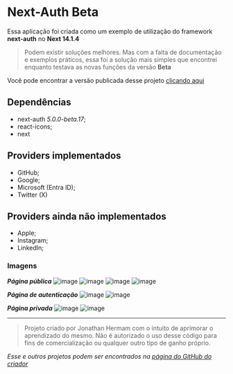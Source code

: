 # Next-Auth Beta
Essa aplicação foi criada como um exemplo de utilização do framework **next-auth** no **Next 14.1.4**

> Podem existir soluções melhores. Mas com a falta de documentação e exemplos práticos, essa foi a solução mais simples que encontrei enquanto testava as novas funções da versão **Beta**

Você pode encontrar a versão publicada desse projeto [clicando aqui](https://next-auth-example-beta-17.vercel.app/)

## Dependências
- next-auth *5.0.0-beta.17*;
- react-icons;
- next

## Providers implementados
- GitHub;
- Google;
- Microsoft (Entra ID);
- Twitter (X)

## Providers ainda não implementados
- Apple;
- Instagram;
- LinkedIn;

### Imagens
***Página pública***
![image](https://github.com/indianaJonathan/NextAuthExample/assets/22666576/c9a20c48-da10-43cc-8f8c-f9fd71cfd88d)
![image](https://github.com/indianaJonathan/NextAuthExample/assets/22666576/74139efe-a3a3-429c-9d5a-e6d6322250d3)
![image](https://github.com/indianaJonathan/NextAuthExample/assets/22666576/5899205b-bd99-4e57-b798-b24e58b8c60a)
![image](https://github.com/indianaJonathan/NextAuthExample/assets/22666576/d025ed17-dc45-41fb-beb2-4dccaf178e98)


***Página de autenticação***
![image](https://github.com/indianaJonathan/NextAuthExample/assets/22666576/6ca64ac5-2dff-4914-8512-aa890651d72c)
![image](https://github.com/indianaJonathan/NextAuthExample/assets/22666576/0a43a8eb-9527-4968-98b5-b24860028a2f)


***Página privada***
![image](https://github.com/indianaJonathan/NextAuthExample/assets/22666576/14a7d325-3390-4082-9821-20557867c184)
![image](https://github.com/indianaJonathan/NextAuthExample/assets/22666576/8fb170e8-64ab-4558-bd09-b253049faeb3)


---
> Projeto criado por Jonathan Hermam com o intuito de aprimorar o aprendizado do mesmo. Não é autorizado o uso desse código para fins de comercialização ou qualquer outro tipo de ganho próprio.

_Esse e outros projetos podem ser encontrados na [página do GitHub do criador](https://github.com/indianaJonarthan)_
